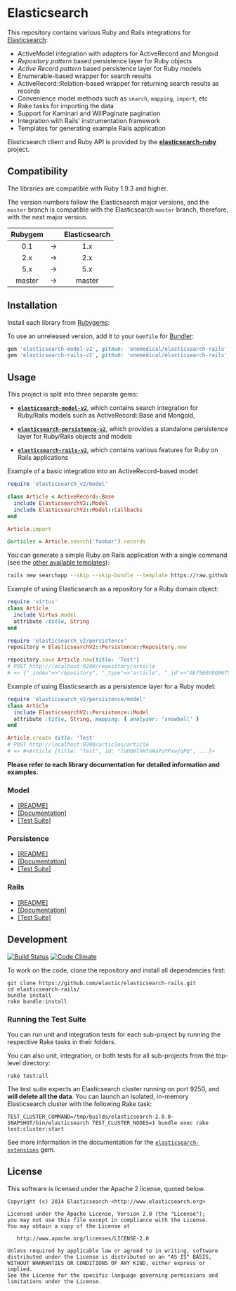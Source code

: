 # Elasticsearch

This repository contains various Ruby and Rails integrations for [Elasticsearch](http://elasticsearch.org):

* ActiveModel integration with adapters for ActiveRecord and Mongoid
* _Repository pattern_ based persistence layer for Ruby objects
* _Active Record pattern_ based persistence layer for Ruby models
* Enumerable-based wrapper for search results
* ActiveRecord::Relation-based wrapper for returning search results as records
* Convenience model methods such as `search`, `mapping`, `import`, etc
* Rake tasks for importing the data
* Support for Kaminari and WillPaginate pagination
* Integration with Rails' instrumentation framework
* Templates for generating example Rails application

Elasticsearch client and Ruby API is provided by the
**[elasticsearch-ruby](https://github.com/onemedical/elasticsearch-ruby)** project.

## Compatibility

The libraries are compatible with Ruby 1.9.3 and higher.

The version numbers follow the Elasticsearch major versions, and the `master` branch
is compatible with the Elasticsearch `master` branch, therefore, with the next major version.

| Rubygem       |   | Elasticsearch |
|:-------------:|:-:| :-----------: |
| 0.1           | → | 1.x           |
| 2.x           | → | 2.x           |
| 5.x           | → | 5.x           |
| master        | → | master        |

## Installation

Install each library from [Rubygems](https://rubygems.org/gems/elasticsearch):

To use an unreleased version, add it to your `Gemfile` for [Bundler](http://bundler.io):

```ruby
gem 'elasticsearch-model-v2', github: 'onemedical/elasticsearch-rails', branch: 'onemedical/es2namespace'
gem 'elasticsearch-rails-v2', github: 'onemedical/elasticsearch-rails', branch: 'onemedical/es2namespace'
```

## Usage

This project is split into three separate gems:

* [**`elasticsearch-model-v2`**](https://github.com/onemedical/elasticsearch-rails/tree/onemedical/es2namespace/elasticsearch-model-v2),
  which contains search integration for Ruby/Rails models such as ActiveRecord::Base and Mongoid,

* [**`elasticsearch-persistence-v2`**](https://github.com/onemedical/elasticsearch-rails/tree/onemedical/es2namespace/elasticsearch-persistence-v2),
  which provides a standalone persistence layer for Ruby/Rails objects and models

* [**`elasticsearch-rails-v2`**](https://github.com/onemedical/elasticsearch-rails/tree/onemedical/es2namespace/elasticsearch-rails-v2),
  which contains various features for Ruby on Rails applications

Example of a basic integration into an ActiveRecord-based model:

```ruby
require 'elasticsearch_v2/model'

class Article < ActiveRecord::Base
  include ElasticsearchV2::Model
  include ElasticsearchV2::Model::Callbacks
end

Article.import

@articles = Article.search('foobar').records
```

You can generate a simple Ruby on Rails application with a single command
(see the [other available templates](https://github.com/onemedical/elasticsearch-rails-v2/tree/onemedical/es2namespace/elasticsearch-rails#rails-application-templates)):

```bash
rails new searchapp --skip --skip-bundle --template https://raw.github.com/elasticsearch/elasticsearch-rails/master/elasticsearch-rails-v2/lib/rails/templates/01-basic.rb
```

Example of using Elasticsearch as a repository for a Ruby domain object:

```ruby
require 'virtus'
class Article
  include Virtus.model
  attribute :title, String
end

require 'elasticsearch_v2/persistence'
repository = ElasticsearchV2::Persistence::Repository.new

repository.save Article.new(title: 'Test')
# POST http://localhost:9200/repository/article
# => {"_index"=>"repository", "_type"=>"article", "_id"=>"Ak75E0U9Q96T5Y999_39NA", ...}
```

Example of using Elasticsearch as a persistence layer for a Ruby model:

```ruby
require 'elasticsearch_v2/persistence/model'
class Article
  include ElasticsearchV2::Persistence::Model
  attribute :title, String, mapping: { analyzer: 'snowball' }
end

Article.create title: 'Test'
# POST http://localhost:9200/articles/article
# => #<Article {title: "Test", id: "lUOQ9lhHToWa7oYPxwjqPQ", ...}>
```

**Please refer to each library documentation for detailed information and examples.**

### Model

* [[README]](https://github.com/onemedical/elasticsearch-rails/blob/master/elasticsearch-model/README.md)
* [[Documentation]](http://rubydoc.info/gems/elasticsearch-model/)
* [[Test Suite]](https://github.com/onemedical/elasticsearch-rails/blob/master/elasticsearch-model/test)

### Persistence

* [[README]](https://github.com/onemedical/elasticsearch-rails/blob/master/elasticsearch-persistence/README.md)
* [[Documentation]](http://rubydoc.info/gems/elasticsearch-persistence/)
* [[Test Suite]](https://github.com/onemedical/elasticsearch-rails/blob/master/elasticsearch-persistence/test)

### Rails

* [[README]](https://github.com/onemedical/elasticsearch-rails/blob/master/elasticsearch-rails/README.md)
* [[Documentation]](http://rubydoc.info/gems/elasticsearch-rails)
* [[Test Suite]](https://github.com/onemedical/elasticsearch-rails/blob/master/elasticsearch-rails/test)

## Development

[![Build Status](https://travis-ci.org/elastic/elasticsearch-ruby.svg?branch=master)](https://travis-ci.org/elastic/elasticsearch-ruby) [![Code Climate](https://codeclimate.com/github/elastic/elasticsearch-ruby/badges/gpa.svg)](https://codeclimate.com/github/elastic/elasticsearch-ruby)

To work on the code, clone the repository and install all dependencies first:

```
git clone https://github.com/elastic/elasticsearch-rails.git
cd elasticsearch-rails/
bundle install
rake bundle:install
```

### Running the Test Suite

You can run unit and integration tests for each sub-project by running the respective Rake tasks in their folders.

You can also unit, integration, or both tests for all sub-projects from the top-level directory:

    rake test:all

The test suite expects an Elasticsearch cluster running on port 9250, and **will delete all the data**. You can launch an isolated, in-memory Elasticsearch cluster with the following Rake task:

    TEST_CLUSTER_COMMAND=/tmp/builds/elasticsearch-2.0.0-SNAPSHOT/bin/elasticsearch TEST_CLUSTER_NODES=1 bundle exec rake test:cluster:start

See more information in the documentation  for the [`elasticsearch-extensions`](https://github.com/onemedical/elasticsearch-ruby/tree/onemedical/es2namespace/elasticsearch-extensions#testcluster) gem.

## License

This software is licensed under the Apache 2 license, quoted below.

    Copyright (c) 2014 Elasticsearch <http://www.elasticsearch.org>

    Licensed under the Apache License, Version 2.0 (the "License");
    you may not use this file except in compliance with the License.
    You may obtain a copy of the License at

       http://www.apache.org/licenses/LICENSE-2.0

    Unless required by applicable law or agreed to in writing, software
    distributed under the License is distributed on an "AS IS" BASIS,
    WITHOUT WARRANTIES OR CONDITIONS OF ANY KIND, either express or implied.
    See the License for the specific language governing permissions and
    limitations under the License.
